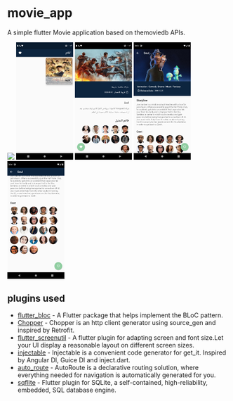 # movie_app

A simple flutter Movie application based on  themoviedb APIs.

<p align="left">
<img src="screenshot5.png" width="130" />
<img src="screenshot3.png" width="130" />
<img src="screenshot4.png" width="130" />
<img src="screenshot2.png" width="130" />
<img src="screenshot1.png" width="130" />
</p>

## plugins used
- [flutter_bloc](https://pub.dev/packages/flutter_bloc) - A Flutter package that helps implement the BLoC pattern.
- [Chopper](https://pub.dev/packages/chopper) - Chopper is an http client generator using source_gen and inspired by Retrofit.
- [flutter_screenutil](https://pub.dev/packages/flutter_screenutil) - A flutter plugin for adapting screen and font size.Let your UI display a reasonable layout on different screen sizes.
- [injectable](https://pub.dev/packages/injectable) - Injectable is a convenient code generator for get_it. Inspired by Angular DI, Guice DI and inject.dart.
- [auto_route](https://pub.dev/packages/auto_route) - AutoRoute is a declarative routing solution, where everything needed for navigation is automatically generated for you.
- [sqflite](https://pub.dev/packages/sqflite) - Flutter plugin for SQLite, a self-contained, high-reliability, embedded, SQL database engine.